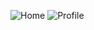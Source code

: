 ![Home](https://user-images.githubusercontent.com/43993349/72750639-fb720e80-3bef-11ea-8716-71fee015ca1d.png)
![Profile](https://user-images.githubusercontent.com/43993349/72750640-fb720e80-3bef-11ea-9e05-75bf6c6c6f21.png)

